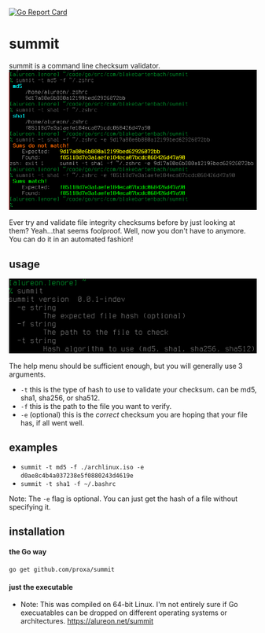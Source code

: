 [![Go Report Card](https://goreportcard.com/badge/github.com/proxa/summit)](https://goreportcard.com/report/github.com/proxa/summit)
# summit
summit is a command line checksum validator.
![summmit](summit.png "Picture of summit in action")

Ever try and validate file integrity checksums before by just looking at them?  Yeah...that seems foolproof.  Well, now you don't have to anymore.  You can do it in an automated fashion!

## usage
![help](help.png "Help menu")

The help menu should be sufficient enough, but you will generally use 3 arguments.

* `-t` this is the type of hash to use to validate your checksum. can be md5, sha1, sha256, or sha512.
* `-f` this is the path to the file you want to verify.
* `-e` (optional) this is the *correct* checksum you are hoping that your file has, if all went well.

## examples
* `summit -t md5 -f ./archlinux.iso -e d0ae8c4b4a037238e5f0880243d4619e`
* `summit -t sha1 -f ~/.bashrc`

Note: The `-e` flag is optional.  You can just get the hash of a file without specifying it.

## installation
#### the Go way
`go get github.com/proxa/summit`

#### just the executable
* Note: This was compiled on 64-bit Linux. I'm not entirely sure if Go execuatables can be dropped on different operating systems or architectures.
https://alureon.net/summit
